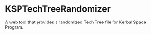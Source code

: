 # KSPTechTreeRandomizer
A web tool that provides a randomized Tech Tree file for Kerbal Space Program.
